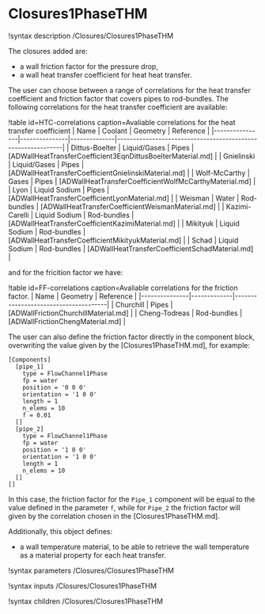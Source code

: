 # Closures1PhaseTHM

!syntax description /Closures/Closures1PhaseTHM

The closures added are:

- a wall friction factor for the pressure drop,
- a wall heat transfer coefficient for heat heat transfer.

The user can choose between a range of correlations for the heat transfer coefficient and friction factor that covers  pipes to rod-bundles. The following correlations for the heat transfer coefficient are available:

!table id=HTC-correlations caption=Avaliable correlations for the heat transfer coefficient
|      Name      |    Coolant    |   Geometry   |                          Reference                          |
|----------------|---------------|--------------|-------------------------------------------------------------|
| Dittus-Boelter | Liquid/Gases  | Pipes        | [ADWallHeatTransferCoefficient3EqnDittusBoelterMaterial.md] |
| Gnielinski     | Liquid/Gases  | Pipes        | [ADWallHeatTransferCoefficientGnielinskiMaterial.md]        |
| Wolf-McCarthy  | Gases         | Pipes        | [ADWallHeatTransferCoefficientWolfMcCarthyMaterial.md]      |
| Lyon           | Liquid Sodium | Pipes        | [ADWallHeatTransferCoefficientLyonMaterial.md]              |
| Weisman        | Water         | Rod-bundles  | [ADWallHeatTransferCoefficientWeismanMaterial.md]           |
| Kazimi-Carelli | Liquid Sodium | Rod-bundles  | [ADWallHeatTransferCoefficientKazimiMaterial.md]            |
| Mikityuk       | Liquid Sodium | Rod-bundles  | [ADWallHeatTransferCoefficientMikityukMaterial.md]          |
| Schad          | Liquid Sodium | Rod-bundles  | [ADWallHeatTransferCoefficientSchadMaterial.md]             |

and for the fricition factor we have:

!table id=FF-correlations caption=Avaliable correlations for the friction factor.
| Name          | Geometry    | Reference                            |
|---------------|-------------|--------------------------------------|
| Churchill     | Pipes       | [ADWallFrictionChurchillMaterial.md] |
| Cheng-Todreas | Rod-bundles | [ADWallFrictionChengMaterial.md]     |


The user can also define the friction factor directly in the component block, overwriting the value given by the [Closures1PhaseTHM.md], for example:

```
[Components]
  [pipe_1]
    type = FlowChannel1Phase
    fp = water
    position = '0 0 0'
    orientation = '1 0 0'
    length = 1
    n_elems = 10
    f = 0.01
  []
  [pipe_2]
    type = FlowChannel1Phase
    fp = water
    position = '1 0 0'
    orientation = '1 0 0'
    length = 1
    n_elems = 10
  []
[]
```

In this case, the friction factor for the `Pipe_1` component will be equal to the value defined in the parameter `f`, while for `Pipe_2` the friction factor will given by the correlation chosen in the [Closures1PhaseTHM.md].

Additionally, this object defines:

- a wall temperature material, to be able to retrieve the wall temperature as a material property for each heat transfer.

!syntax parameters /Closures/Closures1PhaseTHM

!syntax inputs /Closures/Closures1PhaseTHM

!syntax children /Closures/Closures1PhaseTHM

